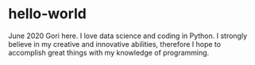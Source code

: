 # hello-world
June 2020
Gori here. I love data science and coding in Python. I strongly believe in my creative and innovative abilities, therefore I hope to accomplish great things with my knowledge of programming. 
